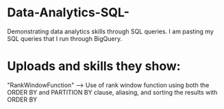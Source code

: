 # Data-Analytics-SQL-
Demonstrating data analytics skills through SQL queries. I am pasting my SQL queries that I run through BigQuery.


# Uploads and skills they show:
"RankWindowFunction" --> Use of rank window function using both the ORDER BY and PARTITION BY clause, aliasing, and sorting the results with ORDER BY

